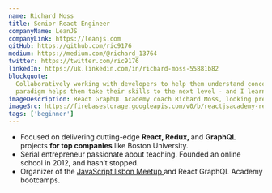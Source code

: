 ```yaml
---
name: Richard Moss
title: Senior React Engineer
companyName: LeanJS
companyLink: https://leanjs.com
gitHub: https://github.com/ric9176
medium: https://medium.com/@richard_13764
twitter: https://twitter.com/ric9176
linkedIn: https://uk.linkedin.com/in/richard-moss-55881b82
blockquote:
  Collaboratively working with developers to help them understand concepts such as the functional programming
  paradigm helps them take their skills to the next level - and I learn a lot too!
imageDescription: React GraphQL Academy coach Richard Moss, looking pretty happy with a beach in the background
imageSrc: https://firebasestorage.googleapis.com/v0/b/reactjsacademy-react.appspot.com/o/team%2Frichard.jpg?alt=media
tags: ['beginner']
---
```


<ul>
    <li>
    Focused on delivering cutting-edge
    <strong>React, Redux, </strong> and <strong>GraphQL</strong>
    projects <strong> for top companies</strong> like Boston
    University.
    </li>
    <li>
    Serial entrepreneur passionate about teaching. Founded an
    online school in 2012, and hasn’t stopped.
    </li>
    <li>
    Organizer of the
    <a href="https://www.meetup.com/JavaScript-lisbon/">
        JavaScript lisbon Meetup
    </a>
    and React GraphQL Academy bootcamps.
    </li>
</ul>
